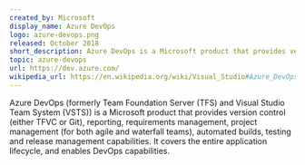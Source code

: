```yaml
---
created_by: Microsoft
display_name: Azure DevOps
logo: azure-devops.png
released: October 2018
short_description: Azure DevOps is a Microsoft product that provides version control, project management, and builds/tests/release features.
topic: azure-devops
url: https://dev.azure.com/
wikipedia_url: https://en.wikipedia.org/wiki/Visual_Studio#Azure_DevOps_Services
---
```


Azure DevOps (formerly Team Foundation Server (TFS) and Visual Studio Team System (VSTS)) is a Microsoft product that provides version control (either TFVC or Git), reporting, requirements management, project management (for both agile and waterfall teams), automated builds, testing and release management capabilities. It covers the entire application lifecycle, and enables DevOps capabilities.